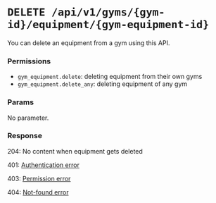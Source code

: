 # `DELETE /api/v1/gyms/{gym-id}/equipment/{gym-equipment-id}`
You can delete an equipment from a gym using this API.


### Permissions

- `gym_equipment.delete`: deleting equipment from their own gyms
- `gym_equipment.delete_any`: deleting equipment of any gym

### Params

No parameter.

### Response

204: No content when equipment gets deleted

401: [Authentication error](../../authentication-errors.md)

403: [Permission error](../../permission-errors.md)

404: [Not-found error](../../not-found-errors.md)
